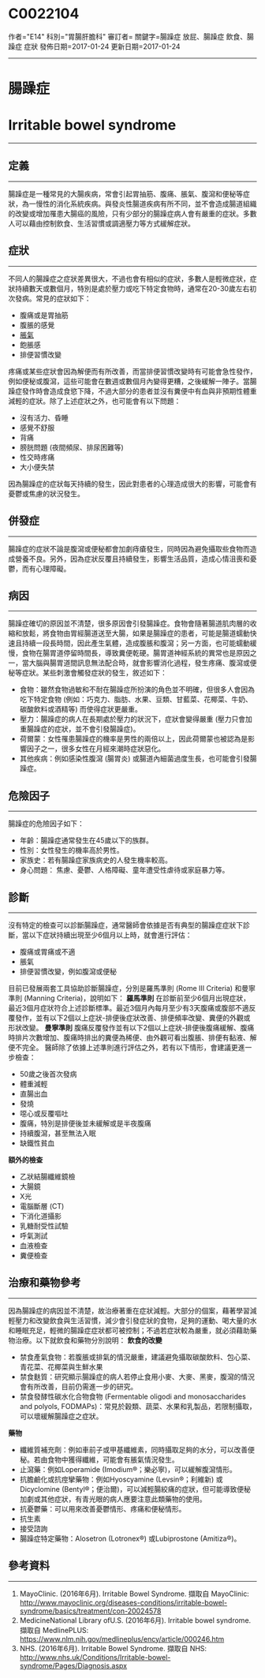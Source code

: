 # C0022104
作者="E14"
科別="胃腸肝膽科"
審訂者=
關鍵字=腸躁症 放屁、腸躁症 飲食、腸躁症 症狀
發佈日期=2017-01-24
更新日期=2017-01-24

----------
# 腸躁症
# Irritable bowel syndrome
----------
## 定義
----------

腸躁症是一種常見的大腸疾病，常會引起胃抽筋、腹痛、脹氣、腹瀉和便秘等症狀，為一慢性的消化系統疾病。與發炎性腸道疾病有所不同，並不會造成腸道組織的改變或增加罹患大腸癌的風險，只有少部分的腸躁症病人會有嚴重的症狀。多數人可以藉由控制飲食、生活習慣或調適壓力等方式緩解症狀。

## 症狀
----------

不同人的腸躁症之症狀差異很大，不過也會有相似的症狀，多數人是輕微症狀，症狀持續數天或數個月，特別是處於壓力或吃下特定食物時，通常在20-30歲左右初次發病。常見的症狀如下：

- 腹痛或是胃抽筋
- 腹脹的感覺
- [脹氣](C0016204)
- 飽脹感
- 排便習慣改變

疼痛或某些症狀會因為解便而有所改善，而當排便習慣改變時有可能會急性發作，例如便秘或腹瀉，這些可能會在數週或數個月內變得更糟，之後緩解一陣子。當腸躁症發作時會造成食慾下降，不過大部分的患者並沒有糞便中有血與非預期性體重減輕的症狀。除了上述症狀之外，也可能會有以下問題：

- 沒有活力、昏睡
- 感覺不舒服
- 背痛
- 膀胱問題 (夜間頻尿、排尿困難等) 
- 性交時疼痛
- 大小便失禁

因為腸躁症的症狀每天持續的發生，因此對患者的心理造成很大的影響，可能會有憂鬱或焦慮的狀況發生。

## 併發症
----------

腸躁症的症狀不論是腹瀉或便秘都會加劇痔瘡發生，同時因為避免攝取些食物而造成營養不良。另外，因為症狀反覆且持續發生，影響生活品質，造成心情沮喪和憂鬱，而有心理障礙。 

## 病因
----------

腸躁症確切的原因並不清楚，很多原因會引發腸躁症。食物會隨著腸道肌肉層的收縮和放鬆，將食物由胃經腸道送至大腸，如果是腸躁症的患者，可能是腸道蠕動快速且持續一段長時間，因此產生氣體，造成腹脹和腹瀉；另一方面，也可能蠕動緩慢，食物在腸胃道停留時間長，導致糞便乾硬。腸胃道神經系統的異常也是原因之一，當大腦與腸胃道間訊息無法配合時，就會影響消化過程，發生疼痛、腹瀉或便秘等症狀。某些刺激會觸發症狀的發生，敘述如下：

- 食物：雖然食物過敏和不耐在腸躁症所扮演的角色並不明確，但很多人會因為吃下特定食物 (例如：巧克力、脂肪、水果、豆類、甘藍菜、花椰菜、牛奶、碳酸飲料或酒精等) 而使得症狀更嚴重。
- 壓力：腸躁症的病人在長期處於壓力的狀況下，症狀會變得嚴重 (壓力只會加重腸躁症的症狀，並不會引發腸躁症)。
- 荷爾蒙：女性罹患腸躁症的機率是男性的兩倍以上，因此荷爾蒙也被認為是影響因子之一，很多女性在月經來潮時症狀惡化。
- 其他疾病：例如感染性腹瀉 (腸胃炎) 或腸道內細菌過度生長，也可能會引發腸躁症。
## 危險因子
----------

腸躁症的危險因子如下：

- 年齡：腸躁症通常發生在45歲以下的族群。
- 性別：女性發生的機率高於男性。
- 家族史：若有腸躁症家族病史的人發生機率較高。
- 身心問題： 焦慮、憂鬱、人格障礙、童年遭受性虐待或家庭暴力等。
## 診斷
----------

沒有特定的檢查可以診斷腸躁症，通常醫師會依據是否有典型的腸躁症症狀下診斷，當以下症狀持續出現至少6個月以上時，就會進行評估：

- 腹痛或胃痛或不適
- 脹氣
- 排便習慣改變，例如腹瀉或便秘

目前已發展兩套工具協助診斷腸躁症，分別是羅馬準則 (Rome III Criteria) 和曼寧準則 (Manning Criteria)，說明如下：
**羅馬準則**
在診斷前至少6個月出現症狀，最近3個月症狀符合上述診斷標準。最近3個月內每月至少有3天腹痛或腹部不適反覆發作，並有以下2個以上症狀-排便後症狀改善、排便頻率改變、糞便的外觀或形狀改變。
**曼寧準則**
腹痛反覆發作並有以下2個以上症狀-排便後腹痛緩解、腹痛時排片次數增加、腹痛時排出的糞便為稀便、由外觀可看出腹脹、排便有黏液、解便不完全。
醫師除了依據上述準則進行評估之外，若有以下情形，會建議更進一步檢查：

- 50歲之後首次發病
- 體重減輕
- 直腸出血
- 發燒
- 噁心或反覆嘔吐
- 腹痛，特別是排便後並未緩解或是半夜腹痛
- 持續腹瀉，甚至無法入眠
- 缺鐵性貧血

**額外的檢查**

- 乙狀結腸纖維鏡檢
- 大腸鏡
- X光
- 電腦斷層 (CT)
- 下消化道攝影
- 乳糖耐受性試驗
- 呼氣測試
- 血液檢查
- 糞便檢查
## 治療和藥物參考
----------

因為腸躁症的病因並不清楚，故治療著重在症狀減輕。大部分的個案，藉著學習減輕壓力和改變飲食與生活習慣，減少會引發症狀的食物，足夠的運動、喝大量的水和睡眠充足，輕微的腸躁症症狀都可被控制；不過若症狀較為嚴重，就必須藉助藥物治療。以下就飲食和藥物分別說明：
**飲食的改變**

- 禁食產氣食物：若腹脹或排氣的情況嚴重，建議避免攝取碳酸飲料、包心菜、青花菜、花椰菜與生鮮水果
- 禁食麩質：研究顯示腸躁症的病人若停止食用小麥、大麥、黑麥，腹瀉的情況會有所改善，目前仍需進一步的研究。
- 禁食發酵性碳水化合物食物 (Fermentable oligodi and monosaccharides and polyols, FODMAPs)：常見於穀類、蔬菜、水果和乳製品，若限制攝取，可以壞緩解腸躁症之症狀。

**藥物**

- 纖維質補充劑：例如車前子或甲基纖維素，同時攝取足夠的水分，可以改善便秘。若由食物中獲得纖維，可能會有脹氣情況發生。
- 止瀉藥：例如Loperamide (Imodium®；樂必寧)，可以緩解腹瀉情形。
- 抗膽鹼化或抗痙攣藥物：例如Hyoscyamine (Levsin®；利維新) 或Dicyclomine (Bentyl®；便治爾)，可以減輕腸絞痛的症狀，但可能導致便秘加劇或其他症狀，有青光眼的病人應要注意此類藥物的使用。
- 抗憂鬱藥：可以用來改善憂鬱情形、疼痛和便秘情形。
- 抗生素
- 接受諮詢
- 腸躁症特定藥物：Alosetron (Lotronex®) 或Lubiprostone (Amitiza®)。
## 參考資料
----------
1. MayoClinic. (2016年6月). Irritable Bowel Syndrome. 擷取自 MayoClinic: 
  http://www.mayoclinic.org/diseases-conditions/irritable-bowel-syndrome/basics/treatment/con-20024578
2. MedicineNational Library ofU.S. (2016年6月). Irritable bowel syndrome. 擷取自 MedlinePLUS: 
  https://www.nlm.nih.gov/medlineplus/ency/article/000246.htm
3. NHS. (2016年6月). Irritable Bowel Syndrome. 擷取自 NHS: 
  http://www.nhs.uk/Conditions/Irritable-bowel-syndrome/Pages/Diagnosis.aspx

